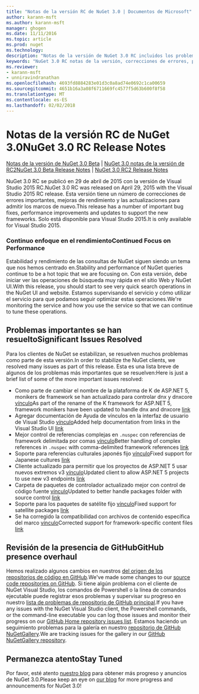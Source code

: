 ```yaml
---
title: "Notas de la versión RC de NuGet 3.0 | Documentos de Microsoft"
author: karann-msft
ms.author: karann-msft
manager: ghogen
ms.date: 11/11/2016
ms.topic: article
ms.prod: nuget
ms.technology: 
description: "Notas de la versión de NuGet 3.0 RC incluidos los problemas conocidos, correcciones de errores, las funciones agregadas y dcr."
keywords: "NuGet 3.0 RC notas de la versión, correcciones de errores, problemas, conocidos agregan características, DCR"
ms.reviewer:
- karann-msft
- unniravindranathan
ms.openlocfilehash: 4693fd8884283e01d3c0a8ad74e0692c1ca00659
ms.sourcegitcommit: 4651b16a3a08f6711669fc4577f5d63b600f8f58
ms.translationtype: MT
ms.contentlocale: es-ES
ms.lasthandoff: 02/02/2018
---
```

# <a name="nuget-30-rc-release-notes"></a><span data-ttu-id="f3faf-104">Notas de la versión RC de NuGet 3.0</span><span class="sxs-lookup"><span data-stu-id="f3faf-104">NuGet 3.0 RC Release Notes</span></span>

<span data-ttu-id="f3faf-105">[Notas de la versión de NuGet 3.0 Beta](../release-notes/nuget-3.0-beta.md) | [NuGet 3.0 notas de la versión de RC2](../release-notes/nuget-3.0-RC2.md)</span><span class="sxs-lookup"><span data-stu-id="f3faf-105">[NuGet 3.0 Beta Release Notes](../release-notes/nuget-3.0-beta.md) | [NuGet 3.0 RC2 Release Notes](../release-notes/nuget-3.0-RC2.md)</span></span>

<span data-ttu-id="f3faf-106">NuGet 3.0 RC se publicó en 29 de abril de 2015 con la versión de Visual Studio 2015 RC.</span><span class="sxs-lookup"><span data-stu-id="f3faf-106">NuGet 3.0 RC was released on April 29, 2015 with the Visual Studio 2015 RC release.</span></span> <span data-ttu-id="f3faf-107">Esta versión tiene un número de correcciones de errores importantes, mejoras de rendimiento y las actualizaciones para admitir los marcos de nuevo.</span><span class="sxs-lookup"><span data-stu-id="f3faf-107">This release has a number of important bug fixes, performance improvements and updates to support the new frameworks.</span></span>  <span data-ttu-id="f3faf-108">Solo está disponible para Visual Studio 2015.</span><span class="sxs-lookup"><span data-stu-id="f3faf-108">It is only available for Visual Studio 2015.</span></span>

### <a name="continued-focus-on-performance"></a><span data-ttu-id="f3faf-109">Continuo enfoque en el rendimiento</span><span class="sxs-lookup"><span data-stu-id="f3faf-109">Continued Focus on Performance</span></span>

<span data-ttu-id="f3faf-110">Estabilidad y rendimiento de las consultas de NuGet siguen siendo un tema que nos hemos centrado en.</span><span class="sxs-lookup"><span data-stu-id="f3faf-110">Stability and performance of NuGet queries continue to be a hot topic that we are focusing on.</span></span>  <span data-ttu-id="f3faf-111">Con esta versión, debe iniciar ver las operaciones de búsqueda muy rápida en el sitio Web y NuGet UI.</span><span class="sxs-lookup"><span data-stu-id="f3faf-111">With this release, you should start to see very quick search operations in the NuGet UI and website.</span></span>  <span data-ttu-id="f3faf-112">Estamos supervisando el servicio y cómo utilizar el servicio para que podamos seguir optimizar estas operaciones.</span><span class="sxs-lookup"><span data-stu-id="f3faf-112">We're monitoring the service and how you use the service so that we can continue to tune these operations.</span></span>

## <a name="significant-issues-resolved"></a><span data-ttu-id="f3faf-113">Problemas importantes se han resuelto</span><span class="sxs-lookup"><span data-stu-id="f3faf-113">Significant Issues Resolved</span></span>

<span data-ttu-id="f3faf-114">Para los clientes de NuGet se estabilizan, se resuelven muchos problemas como parte de esta versión.</span><span class="sxs-lookup"><span data-stu-id="f3faf-114">In order to stabilize the NuGet clients, we resolved many issues as part of this release.</span></span>  <span data-ttu-id="f3faf-115">Esta es una lista breve de algunos de los problemas más importantes que se resuelven:</span><span class="sxs-lookup"><span data-stu-id="f3faf-115">Here is just a brief list of some of the more important issues resolved:</span></span>

* <span data-ttu-id="f3faf-116">Como parte de cambiar el nombre de la plataforma de K de ASP.NET 5, monikers de framework se han actualizado para controlar dnx y dnxcore [vínculo](https://github.com/NuGet/Home/issues/215)</span><span class="sxs-lookup"><span data-stu-id="f3faf-116">As part of the rename of the K framework for ASP.NET 5, framework monikers have been updated to handle dnx and dnxcore [link](https://github.com/NuGet/Home/issues/215)</span></span>
* <span data-ttu-id="f3faf-117">Agregar documentación de Ayuda de vínculos en la interfaz de usuario de Visual Studio [vínculo](https://github.com/NuGet/Home/issues/232)</span><span class="sxs-lookup"><span data-stu-id="f3faf-117">Added help documentation from links in the Visual Studio UI [link](https://github.com/NuGet/Home/issues/232)</span></span>
* <span data-ttu-id="f3faf-118">Mejor control de referencias complejas en `.nuspec` con referencias de framework delimitada por comas [vínculo](https://github.com/NuGet/Home/issues/276)</span><span class="sxs-lookup"><span data-stu-id="f3faf-118">Better handling of complex references in `.nuspec` with comma-delimited framework references [link](https://github.com/NuGet/Home/issues/276)</span></span>
* <span data-ttu-id="f3faf-119">Soporte para referencias culturales japonés fijo [vínculo](https://github.com/NuGet/Home/issues/253)</span><span class="sxs-lookup"><span data-stu-id="f3faf-119">Fixed support for Japanese cultures [link](https://github.com/NuGet/Home/issues/253)</span></span>
* <span data-ttu-id="f3faf-120">Cliente actualizado para permitir que los proyectos de ASP.NET 5 usar nuevos extremos v3 [vínculo](https://github.com/NuGet/Home/issues/219)</span><span class="sxs-lookup"><span data-stu-id="f3faf-120">Updated client to allow ASP.NET 5 projects to use new v3 endpoints [link](https://github.com/NuGet/Home/issues/219)</span></span>
* <span data-ttu-id="f3faf-121">Carpeta de paquetes de controlador actualizado mejor con control de código fuente [vínculo](https://github.com/NuGet/Home/issues/56)</span><span class="sxs-lookup"><span data-stu-id="f3faf-121">Updated to better handle packages folder with source control [link](https://github.com/NuGet/Home/issues/56)</span></span>
* <span data-ttu-id="f3faf-122">Soporte para los paquetes de satélite fijo [vínculo](https://github.com/NuGet/Home/issues/17)</span><span class="sxs-lookup"><span data-stu-id="f3faf-122">Fixed support for satellite packages [link](https://github.com/NuGet/Home/issues/17)</span></span>
* <span data-ttu-id="f3faf-123">Se ha corregido la compatibilidad con archivos de contenido específica del marco [vínculo](https://github.com/NuGet/Home/issues/18)</span><span class="sxs-lookup"><span data-stu-id="f3faf-123">Corrected support for framework-specific content files [link](https://github.com/NuGet/Home/issues/18)</span></span>

## <a name="github-presence-overhaul"></a><span data-ttu-id="f3faf-124">Revisión de la presencia de GitHub</span><span class="sxs-lookup"><span data-stu-id="f3faf-124">GitHub presence overhaul</span></span>

<span data-ttu-id="f3faf-125">Hemos realizado algunos cambios en nuestros [del origen de los repositorios de código en GitHub](http://github.com/nuget/home).</span><span class="sxs-lookup"><span data-stu-id="f3faf-125">We've made some changes to our [source code repositories on GitHub](http://github.com/nuget/home).</span></span>  <span data-ttu-id="f3faf-126">Si tiene algún problema con el cliente de NuGet Visual Studio, los comandos de Powershell o la línea de comandos ejecutable puede registrar esos problemas y supervisar su progreso en nuestro [lista de problemas de repositorio de GitHub principal](http://github.com/nuget/home/issues).</span><span class="sxs-lookup"><span data-stu-id="f3faf-126">If you have any issues with the NuGet Visual Studio client, the Powershell commands, or the command-line executable you can log those issues and monitor their progress on our [GitHub Home repository issues list](http://github.com/nuget/home/issues).</span></span>  <span data-ttu-id="f3faf-127">Estamos haciendo un seguimiento problemas para la galería en nuestro [repositorio de GitHub NuGetGallery](http://github.com/nuget/NuGetGallery/issues).</span><span class="sxs-lookup"><span data-stu-id="f3faf-127">We are tracking issues for the gallery in our [GitHub NuGetGallery repository](http://github.com/nuget/NuGetGallery/issues).</span></span>


## <a name="stay-tuned"></a><span data-ttu-id="f3faf-128">Permanezca atento</span><span class="sxs-lookup"><span data-stu-id="f3faf-128">Stay Tuned</span></span>

<span data-ttu-id="f3faf-129">Por favor, esté atento [nuestro blog](http://blog.nuget.org) para obtener más progreso y anuncios de NuGet 3.0.</span><span class="sxs-lookup"><span data-stu-id="f3faf-129">Please keep an eye on [our blog](http://blog.nuget.org) for more progress and announcements for NuGet 3.0!</span></span>